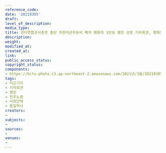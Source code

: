 ```yaml
---
reference_code: 
date: '20210305'
draft: 
level_of_description: 
media_type: 
title: 한미연합군사훈련 중단 주한미군주둔비 폐지 평화의 1만보 행진 선포 기자회견, 평화의 1만보 걷기
description: 
weight: 
modified_at: 
created_at: 
link: 
public_access_status: 
copyright_status: 
components:
- https://kctu-photo.s3.ap-northeast-2.amazonaws.com/2021년/3월/20210305-한미연합군사훈련+중단+주한미군주둔비+폐지+평화의+1만보+행진+선포+기자회견,+평화의+1만보+걷기_미군기지_기자회견_행진_민주노총_사회단체_통일역사/_5D42809.jpg
tags:
- 미군기지
- 기자회견
- 행진
- 민주노총
- 사회단체
- 통일역사
creators:
- 
subjects:
- 
sources:
- 
venues:
- 
---
```

